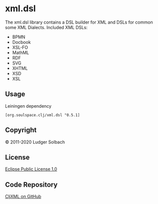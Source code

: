 xml.dsl
=======
The xml.dsl library contains a DSL builder for XML and DSLs for common some XML Dialects.
Included XML DSLs:
* BPMN
* Docbook
* XSL-FO
* MathML
* RDF
* SVG
* XHTML
* XSD
* XSL

Usage
-----
Leiningen dependency

```
[org.soulspace.clj/xml.dsl "0.5.1]
```

Copyright
---------
© 2011-2020 Ludger Solbach

License
-------
[Eclipse Public License 1.0](http://www.eclipse.org/legal/epl-v10.html)

Code Repository
---------------
[CljXML on GitHub](https://github.com/lsolbach/CljXML)
